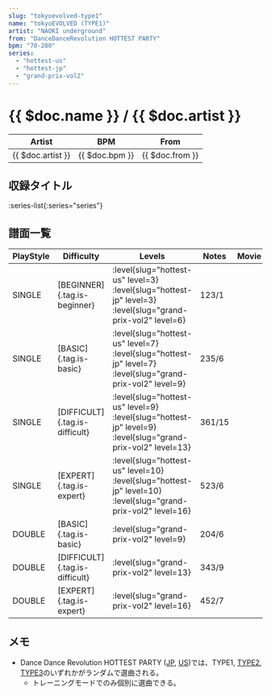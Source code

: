 ```yaml
---
slug: "tokyoevolved-type1"
name: "tokyoEVOLVED (TYPE1)"
artist: "NAOKI underground"
from: "DanceDanceRevolution HOTTEST PARTY"
bpm: "70-280"
series:
  - "hottest-us"
  - "hottest-jp"
  - "grand-prix-vol2"
---
```


# {{ $doc.name }} / {{ $doc.artist }}

|Artist|BPM|From|
|------|---|----|
|{{ $doc.artist }}|{{ $doc.bpm }}|{{ $doc.from }}|

## 収録タイトル

:series-list{:series="series"}

## 譜面一覧

|PlayStyle|Difficulty|Levels|Notes|Movie|
|---------|----------|------|-----|-----|
|SINGLE|[BEGINNER]{.tag.is-beginner}|<div class="field is-grouped is-grouped-multiline"> :level{slug="hottest-us" level=3} :level{slug="hottest-jp" level=3} :level{slug="grand-prix-vol2" level=6}</div>|123/1||
|SINGLE|[BASIC]{.tag.is-basic}|<div class="field is-grouped is-grouped-multiline"> :level{slug="hottest-us" level=7} :level{slug="hottest-jp" level=7} :level{slug="grand-prix-vol2" level=9}</div>|235/6||
|SINGLE|[DIFFICULT]{.tag.is-difficult}|<div class="field is-grouped is-grouped-multiline"> :level{slug="hottest-us" level=9} :level{slug="hottest-jp" level=9} :level{slug="grand-prix-vol2" level=13}</div>|361/15||
|SINGLE|[EXPERT]{.tag.is-expert}|<div class="field is-grouped is-grouped-multiline"> :level{slug="hottest-us" level=10} :level{slug="hottest-jp" level=10} :level{slug="grand-prix-vol2" level=16}</div>|523/6||
|DOUBLE|[BASIC]{.tag.is-basic}|<div class="field is-grouped is-grouped-multiline"> :level{slug="grand-prix-vol2" level=9}</div>|204/6||
|DOUBLE|[DIFFICULT]{.tag.is-difficult}|<div class="field is-grouped is-grouped-multiline"> :level{slug="grand-prix-vol2" level=13}</div>|343/9||
|DOUBLE|[EXPERT]{.tag.is-expert}|<div class="field is-grouped is-grouped-multiline"> :level{slug="grand-prix-vol2" level=16}</div>|452/7||

## メモ

- Dance Dance Revolution HOTTEST PARTY ([JP](/series/hottest-jp), [US](/series/hottest-us))では、TYPE1, [TYPE2](/songs/tokyoevolved-type2), [TYPE3](/songs/tokyoevolved-type3)のいずれかがランダムで選曲される。
  - トレーニングモードでのみ個別に選曲できる。

